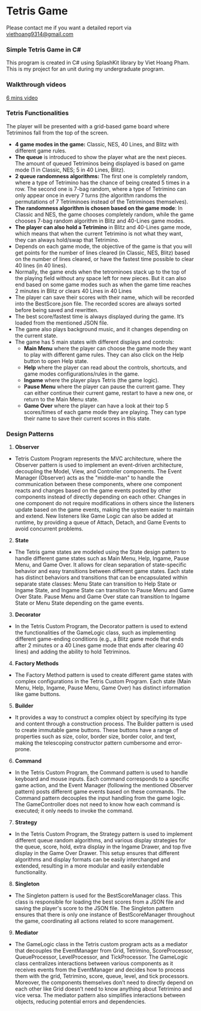 # Tetris Game
Please contact me if you want a detailed report via viethoang9314@gmail.com

### Simple Tetris Game in C#
This program is created in C# using SplashKit library by Viet Hoang Pham. This is my project for an unit during my undergraduate program. 

### Walkthrough videos 
[6 mins video](https://drive.google.com/file/d/1GK1tSVRb80M0J5ckxRpsm1i2wdEY3yGN/view?usp=sharing)

### Tetris Functionalities
The player will be presented with a grid-based game board where Tetriminos fall from the top of the screen.
- **4 game modes in the game:** Classic, NES, 40 Lines, and Blitz with different game rules.
- **The queue** is introduced to show the player what are the next pieces. The amount of queued Tetriminos being displayed is based on game mode (1 in Classic, NES; 5 in 40 Lines, Blitz).
- **2 queue randomness algorithms:** The first one is completely random, where a type of Tetrimino has the chance of being created 5 times in a row. The second one is 7-bag random, where a type of Tetrimino can only appear once in every 7 turns (the algorithm randoms the permutations of 7 Tetriminoes instead of the Tetriminoes themselves).
- **The randomness algorithm is chosen based on the game mode**: In Classic and NES, the game chooses completely random, while the game chooses 7-bag random algorithm in Blitz and 40-Lines game modes.
- **The player can also hold a Tetrimino** in Blitz and 40-Lines game mode, which means that when the current Tetrimino is not what they want, they can always hold/swap that Tetrimino.
- Depends on each game mode, the objective of the game is that you will get points for the number of lines cleared (in Classic, NES, Blitz) based on the number of lines cleared, or have the fastest time possible to clear 40 lines (in 40 lines).
- Normally, the game ends when the tetrominoes stack up to the top of the playing field without any space left for new pieces. But it can also end based on some game modes such as when the game time reaches 2 minutes in Blitz or clears 40 Lines in 40 Lines
- The player can save their scores with their name, which will be recorded into the BestScore.json file. The recorded scores are always sorted before being saved and rewritten.
- The best score/fastest time is always displayed during the game. It’s loaded from the mentioned JSON file.
- The game also plays background music, and it changes depending on the current state.
- The game has 5 main states with different displays and controls:
    - **Main Menu** where the player can choose the game mode they want to play with different game rules. They can also click on the Help button to open Help state.
    - **Help** where the player can read about the controls, shortcuts, and game modes configurations/rules in the game.
    - **Ingame** where the player plays Tetris (the game logic).
    - **Pause Menu** where the player can pause the current game. They can either continue their current game, restart to have a new one, or return to the Main Menu state.
    - **Game Over** where the player can have a look at their top 5 scores/times of each game mode they are playing. They can type their name to save their current scores in this state.

### Design Patterns
1. **Observer**
- Tetris Custom Program represents the MVC architecture, where the Observer pattern is used to implement an event-driven architecture, decoupling the Model, View, and Controller components. The Event Manager (Observer) acts as the "middle-man" to handle the communication between these components, where one component reacts and changes based on the game events posted by other components instead of directly depending on each other. Changes in one component do not require modifications in others since the listeners update based on the game events, making the system easier to maintain and extend. New listeners like Game Logic can also be added at runtime, by providing a queue of Attach, Detach, and Game Events to avoid concurrent problems.
2. **State**
- The Tetris game states are modeled using the State design pattern to handle different game states such as Main Menu, Help, Ingame, Pause Menu, and Game Over. It allows for clean separation of state-specific behavior and easy transitions between different game states. Each state has distinct behaviors and transitions that can be encapsulated within separate state classes: Menu State can transition to Help State or Ingame State, and Ingame State can transition to Pause Menu and Game Over State. Pause Menu and Game Over state can transition to Ingame State or Menu State depending on the game events.
3. **Decorator**
- In the Tetris Custom Program, the Decorator pattern is used to extend the functionalities of the GameLogic class, such as implementing different game-ending conditions (e.g., a Blitz game mode that ends after 2 minutes or a 40 Lines game mode that ends after clearing 40 lines) and adding the ability to hold Tetriminos.
4. **Factory Methods**
- The Factory Method pattern is used to create different game states with complex configurations in the Tetris Custom Program. Each state (Main Menu, Help, Ingame, Pause Menu, Game Over) has distinct information like game buttons.
5. **Builder**
- It provides a way to construct a complex object by specifying its type and content through a construction process. The Builder pattern is used to create immutable game buttons. These buttons have a range of properties such as size, color, border size, border color, and text, making the telescoping constructor pattern cumbersome and error-prone.
6. **Command**
- In the Tetris Custom Program, the Command pattern is used to handle keyboard and mouse inputs. Each command corresponds to a specific game action, and the Event Manager (following the mentioned Observer pattern) posts different game events based on these commands. The Command pattern decouples the input handling from the game logic. The GameController does not need to know how each command is executed; it only needs to invoke the command.
7. **Strategy**
- In the Tetris Custom Program, the Strategy pattern is used to implement different queue random algorithms, and various display strategies for the queue, score, hold, extra display in the Ingame Drawer, and top five display in the Game Over Drawer. This setup ensures that different algorithms and display formats can be easily interchanged and extended, resulting in a more modular and easily extendable functionality. 
8. **Singleton**
- The Singleton pattern is used for the BestScoreManager class. This class is responsible for loading the best scores from a JSON file and saving the player's score to the JSON file. The Singleton pattern ensures that there is only one instance of BestScoreManager throughout the game, coordinating all actions related to score management.
9. **Mediator**
- The GameLogic class in the Tetris custom program acts as a mediator that decouples the EventManager from Grid, Tetrimino, ScoreProcessor, QueueProcessor, LevelProcessor, and TickProcessor. The GameLogic class centralizes interactions between various components as it receives events from the EventManager and decides how to process them with the grid, Tetrimino, score, queue, level, and tick processors. Moreover, the components themselves don’t need to directly depend on each other like Grid doesn’t need to know anything about Tetrimino and vice versa. The mediator pattern also simplifies interactions between objects, reducing potential errors and dependencies.
  
